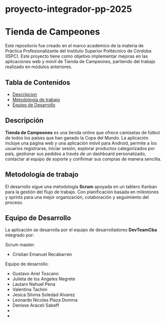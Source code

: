 # proyecto-integrador-pp-2025
# Tienda de Campeones
Este repositorio fue creado en el marco academico de la materia de Práctica Profesionalizante del Instituto Superior Politécnico de Córdoba (ISPC). Este proyecto tiene como objetivo implementar mejoras en las aplicaciones web y móvil de Tienda de Campeones, partiendo del trabajo realizado en módulos anteriores.


## Tabla de Contenidos
- [Descripcion](#cDescripción)
- [Metodología de trabajo](#Metodología-de-trabajo)
- [Equipo de Desarrollo](#equipo-de-desarrollo)

## Descripción
**Tienda de Campeones** es una tienda online que ofrece camisetas de fútbol de todos los países que han ganado la Copa del Mundo. La aplicación incluye una página web y una aplicación móvil para Android, permite a los usuarios registrarse, iniciar sesión, explorar productos categorizados por país, gestionar sus pedidos a través de un dashboard personalizado, contactar al equipo de soporte y confirmar sus compras de manera sencilla.

## Metodología de trabajo
El desarrollo sigue una metodología **Scrum** apoyada en un tablero Kanban para la gestión del flujo de trabajo. Con planificación basada en milestones y sprints para una mejor organización, colaboración y seguimiento del proceso.

## Equipo de Desarrollo
La aplicación se desarrolla por el equipo de desarrolladores **DevTeamCba** integrado por:

Scrum master: 
- Cristian Emanuel Recabarren

Equipo de desarrollo: 
- Gustavo Ariel Toscano 
- Julieta de los Angeles Negrete
- Lautaro Nahuel Pena
- Valentina Tachini
- Jesica Silvina Soledad Alvarez
- Leonardo Nicolas Plaza Domina
- Denisse Araceli Sabeff
-
-

